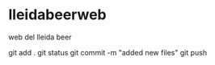 # lleidabeerweb
web del lleida beer

git add .
git status
git commit -m "added new files"
git push


